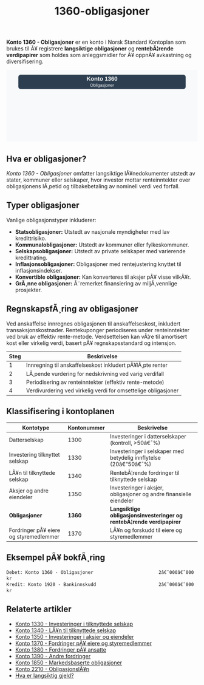 ﻿---
title: "1360-obligasjoner"
meta_title: "1360-obligasjoner"
meta_description: "**Konto 1360 - Obligasjoner** er en konto i Norsk Standard Kontoplan som brukes til Ã¥ registrere **langsiktige obligasjoner** og **rentebÃ¦rende verdipapirer**..."
slug: 1360-obligasjoner
type: blog
layout: pages/single
---

**Konto 1360 - Obligasjoner** er en konto i Norsk Standard Kontoplan som brukes til Ã¥ registrere **langsiktige obligasjoner** og **rentebÃ¦rende verdipapirer** som holdes som anleggsmidler for Ã¥ oppnÃ¥ avkastning og diversifisering.

![Illustrasjon av konto 1360 Obligasjoner](1360-obligasjoner-image.svg)

## Hva er obligasjoner?

*Konto 1360 - Obligasjoner* omfatter langsiktige lÃ¥nedokumenter utstedt av stater, kommuner eller selskaper, hvor investor mottar renteinntekter over obligasjonens lÃ¸petid og tilbakebetaling av nominell verdi ved forfall.

## Typer obligasjoner

Vanlige obligasjonstyper inkluderer:

* **Statsobligasjoner:** Utstedt av nasjonale myndigheter med lav kredittrisiko.
* **Kommunalobligasjoner:** Utstedt av kommuner eller fylkeskommuner.
* **Selskapsobligasjoner:** Utstedt av private selskaper med varierende kredittrating.
* **Inflasjonsobligasjoner:** Obligasjoner med rentejustering knyttet til inflasjonsindekser.
* **Konvertible obligasjoner:** Kan konverteres til aksjer pÃ¥ visse vilkÃ¥r.
* **GrÃ¸nne obligasjoner:** Ã˜remerket finansiering av miljÃ¸vennlige prosjekter.

## RegnskapsfÃ¸ring av obligasjoner

Ved anskaffelse innregnes obligasjonen til anskaffelseskost, inkludert transaksjonskostnader. Rentekuponger periodiseres under renteinntekter ved bruk av effektiv rente-metode. Verdsettelsen kan vÃ¦re til amortisert kost eller virkelig verdi, basert pÃ¥ regnskapsstandard og intensjon.

| Steg | Beskrivelse |
|------|-------------|
| 1    | Innregning til anskaffelseskost inkludert pÃ¥lÃ¸pte renter |
| 2    | LÃ¸pende vurdering for nedskrivning ved varig verdifall |
| 3    | Periodisering av renteinntekter (effektiv rente-metode) |
| 4    | Verdivurdering ved virkelig verdi for omsettelige obligasjoner |

## Klassifisering i kontoplanen

| Kontotype                           | Kontonummer | Beskrivelse                                                        |
|-------------------------------------|-------------|--------------------------------------------------------------------|
| Datterselskap                       | 1300        | Investeringer i datterselskaper (kontroll, >50â€¯%)                  |
| Investering tilknyttet selskap      | 1330        | Investeringer i selskaper med betydelig innflytelse (20â€“50â€¯%)      |
| LÃ¥n til tilknyttede selskap         | 1340        | RentebÃ¦rende fordringer til tilknyttede selskap                    |
| Aksjer og andre eiendeler           | 1350        | Investeringer i aksjer, obligasjoner og andre finansielle eiendeler|
| **Obligasjoner**                    | **1360**    | **Langsiktige obligasjonsinvesteringer og rentebÃ¦rende verdipapirer** |
| Fordringer pÃ¥ eiere og styremedlemmer | 1370    | LÃ¥n og forskudd til eiere og styremedlemmer                        |

## Eksempel pÃ¥ bokfÃ¸ring

```plaintext
Debet: Konto 1360 - Obligasjoner                        2â€¯000â€¯000 kr
Kredit: Konto 1920 - Bankinnskudd                       2â€¯000â€¯000 kr
```

## Relaterte artikler

* [Konto 1330 - Investeringer i tilknyttede selskap](/blogs/kontoplan/1330-investeringer-i-tilknyttede-selskap "Konto 1330 - Investeringer i tilknyttede selskap")
* [Konto 1340 - LÃ¥n til tilknyttede selskap](/blogs/kontoplan/1340-lan-til-tilknyttede-selskap "Konto 1340 - LÃ¥n til tilknyttede selskap")
* [Konto 1350 - Investeringer i aksjer og eiendeler](/blogs/kontoplan/1350-investeringer-i-aksjer-og-eiendeler "Konto 1350 - Investeringer i aksjer og eiendeler")
* [Konto 1370 - Fordringer pÃ¥ eiere og styremedlemmer](/blogs/kontoplan/1370-fordringer-pa-eiere-og-styremedlemmer "Konto 1370 - Fordringer pÃ¥ eiere og styremedlemmer")
* [Konto 1380 - Fordringer pÃ¥ ansatte](/blogs/kontoplan/1380-fordringer-pa-ansatte "Konto 1380 - Fordringer pÃ¥ ansatte")
* [Konto 1390 - Andre fordringer](/blogs/kontoplan/1390-andre-fordringer "Konto 1390 - Andre fordringer")
* [Konto 1850 - Markedsbaserte obligasjoner](/blogs/kontoplan/1850-markedsbaserte-obligasjoner "Konto 1850 - Markedsbaserte obligasjoner: Guide til markedsbaserte obligasjoner i norsk kontoplan")
* [Konto 2210 - ObligasjonslÃ¥n](/blogs/kontoplan/2210-obligasjonslan "Konto 2210 - ObligasjonslÃ¥n i Norsk Standard Kontoplan")
* [Hva er langsiktig gjeld?](/blogs/regnskap/langsiktig-gjeld "Langsiktig gjeld")

